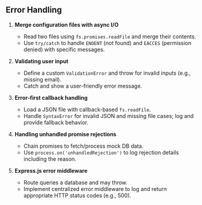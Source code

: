 ## Error Handling

1. **Merge configuration files with async I/O**
   - Read two files using `fs.promises.readFile` and merge their contents.
   - Use `try/catch` to handle `ENOENT` (not found) and `EACCES` (permission denied) with specific messages.

2. **Validating user input**
   - Define a custom `ValidationError` and throw for invalid inputs (e.g., missing email).
   - Catch and show a user-friendly error message.

3. **Error-first callback handling**
   - Load a JSON file with callback-based `fs.readFile`.
   - Handle `SyntaxError` for invalid JSON and missing file cases; log and provide fallback behavior.

4. **Handling unhandled promise rejections**
   - Chain promises to fetch/process mock DB data.
   - Use `process.on('unhandledRejection')` to log rejection details including the reason.

5. **Express.js error middleware**
   - Route queries a database and may throw.
   - Implement centralized error middleware to log and return appropriate HTTP status codes (e.g., 500).